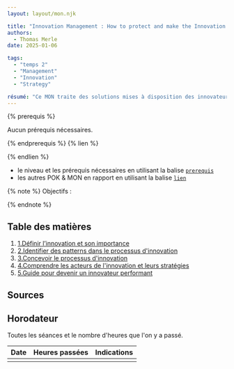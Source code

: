 ```yaml
---
layout: layout/mon.njk

title: "Innovation Management : How to protect and make the Innovation viable ?"
authors:
  - Thomas Merle
date: 2025-01-06

tags: 
  - "temps 2"
  - "Management"
  - "Innovation"
  - "Strategy"

résumé: "Ce MON traite des solutions mises à disposition des innovateurs pour protéger leurs créations ainsi que tous les processus technologiques dont ils disposent pour suivre et péreniser leurs innovations."
---
```


{% prerequis %}

Aucun prérequis nécessaires.

{% endprerequis %}
{% lien %}



{% endlien %}

- le niveau et les prérequis nécessaires en utilisant la balise [`prerequis`](/cs/contribuer-au-site/#prerequis)
- les autres POK & MON en rapport en utilisant la balise [`lien`](/cs/contribuer-au-site/#lien)

{% note %}
Objectifs :
  
{% endnote %}

## Table des matières<a name="table-des-matières"></a>
1. [1.Définir l’innovation et son importance](#Définition)
2. [2.Identifier des patterns dans le processus d'innovation](#Patterns)
3. [3.Concevoir le processus d'innovation](#Conception)
4. [4.Comprendre les acteurs de l'innovation et leurs stratégies](#Stratégies)
5. [5.Guide pour devenir un innovateur performant](#Guide)


## Sources

  
## Horodateur

Toutes les séances et le nombre d'heures que l'on y a passé.

| Date | Heures passées | Indications |
| -------- | -------- |-------- |
| |           |  |



